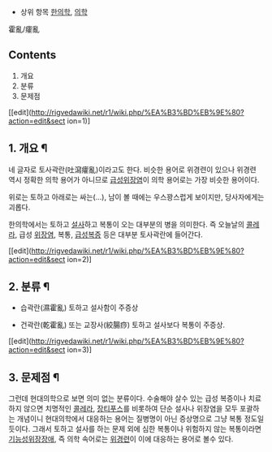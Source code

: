   * 상위 항목 [한의학](%ED%95%9C%EC%9D%98%ED%95%99.md), [의학](%EC%9D%98%ED%95%99.md)  

霍亂/癨亂

## Contents

    

1. 개요 
2. 분류 
3. 문제점 

[[edit](http://rigvedawiki.net/r1/wiki.php/%EA%B3%BD%EB%9E%80?action=edit&sect
ion=1)]

## 1. 개요 ¶

네 글자로 토사곽란(吐瀉癨亂)이라고도 한다. 비슷한 용어로 위경련이 있으나 위경련 역시 정확한 의학 용어가 아니므로
[급성위장염](%EA%B8%89%EC%84%B1%EC%9C%84%EC%9E%A5%EC%97%BC.md)이 의학 용어로는 가장 비슷한
용어이다.

  

위로는 토하고 아래로는 싸는(...), 남이 볼 때에는 우스꽝스럽게 보이지만, 당사자에게는 괴롭다.

  

한의학에서는 토하고 [설사](%EC%84%A4%EC%82%AC.md)하고 복통이 오는 대부분의 병을 의미한다. 즉 오늘날의
[콜레라](%EC%BD%9C%EB%A0%88%EB%9D%BC.md), 급성
[위장염](%EC%9C%84%EC%9E%A5%EC%97%BC.md), 복통, [급성복증](%EA%B8%89%EC%84%B1%20%EB%B3%B5%EC%A6%9D.md) 등은 대부분 토사곽란에 들어간다.

  

[[edit](http://rigvedawiki.net/r1/wiki.php/%EA%B3%BD%EB%9E%80?action=edit&sect
ion=2)]

## 2. 분류 ¶

  * 습곽란(濕霍亂) 토하고 설사함이 주증상  

  * 건곽란(乾霍亂) 또는 교장사(絞腸痧) 토하고 설사보다 복통이 주증상.  

[[edit](http://rigvedawiki.net/r1/wiki.php/%EA%B3%BD%EB%9E%80?action=edit&sect
ion=3)]

## 3. 문제점 ¶

그런데 현대의학으로 보면 의미 없는 분류이다. 수술해야 살수 있는 급성 복증이나 치료하지 않으면 치명적인
[콜레라](%EC%BD%9C%EB%A0%88%EB%9D%BC.md),
[장티푸스](%EC%9E%A5%ED%8B%B0%ED%91%B8%EC%8A%A4.md)를 비롯하여 단순 설사나 위장염을 모두 포괄하는
개념이니 현대의학에서 대응하는 용어는 질병명이 아닌 증상명으로 그냥 복통 정도일듯이다. 그래서 토하고 설사를 하는 문제 외에 심한 복통이나
위험하지 않는 복통이라면 [기능성위장장애](%EA%B8%B0%EB%8A%A5%EC%84%B1%EC%9C%84%EC%9E%A5%EC%9E%A5%EC%95%A0.md), 즉 의학 속어로는 [위경련](%EC%9C%84%EA%B2%BD%EB%A0%A8.md)이 이에 대응하는
용어로 볼수 있다.

